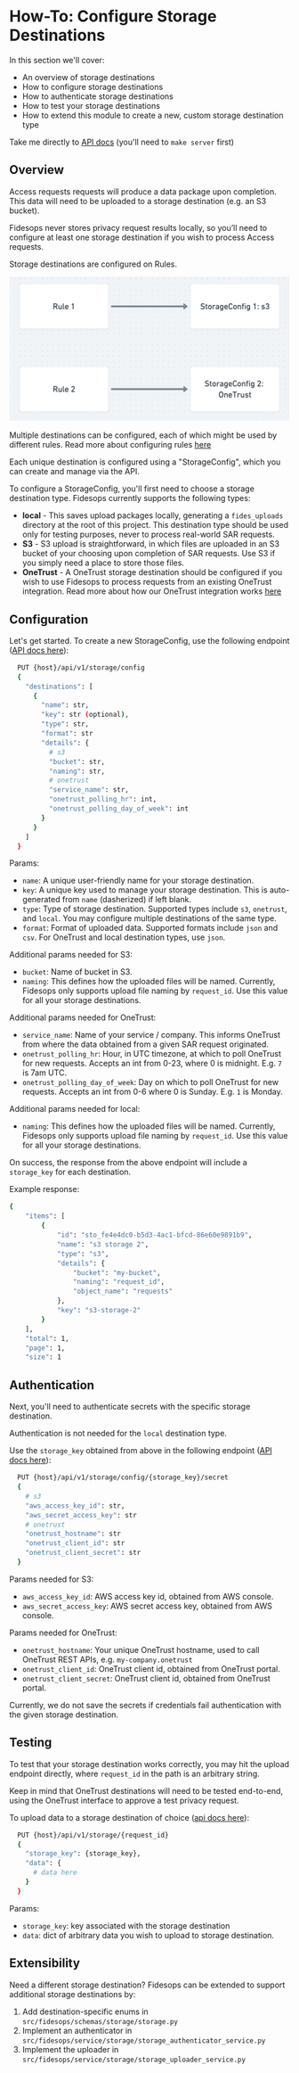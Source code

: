 # How-To: Configure Storage Destinations

In this section we'll cover:

- An overview of storage destinations
- How to configure storage destinations
- How to authenticate storage destinations
- How to test your storage destinations
- How to extend this module to create a new, custom storage destination type

Take me directly to [API docs](../api/#operations-Storage-upload_data_api_v1_storage__request_id__post/) (you'll need to `make server` first)

## Overview

Access requests requests will produce a data package upon completion. This data will need to be uploaded to a storage destination (e.g. an S3 bucket). 

Fidesops never stores privacy request results locally, so you’ll need to configure at least one storage destination if you wish to process Access requests.

Storage destinations are configured on Rules. 

![Storage Destinations](../img/storage_destinations.png "Storage Destinations")

Multiple destinations can be configured, each of which might be used by different rules. Read more about configuring rules [here](./policies.md)

Each unique destination is configured using a "StorageConfig", which you can create and manage via the API.

To configure a StorageConfig, you'll first need to choose a storage destination type. Fidesops currently supports the following types:

- **local** - This saves upload packages locally, generating a `fides_uploads` directory at the root of this project. This destination type should be used only for testing purposes, never to process real-world SAR requests.
- **S3** - S3 upload is straightforward, in which files are uploaded in an S3 bucket of your choosing upon completion of SAR requests. Use S3 if you simply need a place to store those files.
- **OneTrust** - A OneTrust storage destination should be configured if you wish to use Fidesops to process requests from an existing OneTrust integration. Read more about how our OneTrust integration works [here](./onetrust.md)

## Configuration

Let's get started. To create a new StorageConfig, use the following endpoint ([API docs here](../api/#operations-Storage-put_config_api_v1_storage_config_put/)):

```bash
  PUT {host}/api/v1/storage/config
  {
    "destinations": [
      {
        "name": str,
        "key": str (optional),
        "type": str,
        "format": str
        "details": {
          # s3
          "bucket": str,
          "naming": str,
          # onetrust
          "service_name": str,
          "onetrust_polling_hr": int,
          "onetrust_polling_day_of_week": int
        }
      }
    ]
  }

```
Params:

- `name`: A unique user-friendly name for your storage destination.
- `key`: A unique key used to manage your storage destination. This is auto-generated from `name` (dasherized) if left blank.
- `type`: Type of storage destination. Supported types include `s3`, `onetrust`, and `local`. You may configure multiple destinations of the same type.
- `format`: Format of uploaded data. Supported formats include `json` and `csv`. For OneTrust and local destination types, use `json`.

Additional params needed for S3:

- `bucket`: Name of bucket in S3.
- `naming`: This defines how the uploaded files will be named. Currently, Fidesops only supports upload file naming by `request_id`. Use this value for all your storage destinations. 

Additional params needed for OneTrust:

- `service_name`: Name of your service / company. This informs OneTrust from where the data obtained from a given SAR request originated. 
- `onetrust_polling_hr`: Hour, in UTC timezone, at which to poll OneTrust for new requests. Accepts an int from 0-23, where 0 is midnight. E.g. `7` is 7am UTC.
- `onetrust_polling_day_of_week`: Day on which to poll OneTrust for new requests. Accepts an int from 0-6 where 0 is Sunday. E.g. `1` is Monday.

Additional params needed for local:

- `naming`: This defines how the uploaded files will be named. Currently, Fidesops only supports upload file naming by `request_id`. Use this value for all your storage destinations.

On success, the response from the above endpoint will include a `storage_key` for each destination. 

Example response:

```bash
{
    "items": [
        {
            "id": "sto_fe4e4dc0-b5d3-4ac1-bfcd-86e60e9891b9",
            "name": "s3 storage 2",
            "type": "s3",
            "details": {
                "bucket": "my-bucket",
                "naming": "request_id",
                "object_name": "requests"
            },
            "key": "s3-storage-2"
        }
    ],
    "total": 1,
    "page": 1,
    "size": 1
```

## Authentication

Next, you'll need to authenticate secrets with the specific storage destination.

Authentication is not needed for the `local` destination type.

Use the `storage_key` obtained from above in the following endpoint ([API docs here](../api/#operations-Storage-put_config_secrets_api_v1_storage_config__config_key__secret_put)): 

```bash
  PUT {host}/api/v1/storage/config/{storage_key}/secret
  {
    # s3
    "aws_access_key_id": str,
    "aws_secret_access_key": str
    # onetrust
    "onetrust_hostname": str
    "onetrust_client_id": str
    "onetrust_client_secret": str
  }

```

Params needed for S3:

  - `aws_access_key_id`: AWS access key id, obtained from AWS console.
  - `aws_secret_access_key`: AWS secret access key, obtained from AWS console.

Params needed for OneTrust:

  - `onetrust_hostname`: Your unique OneTrust hostname, used to call OneTrust REST APIs, e.g. `my-company.onetrust`
  - `onetrust_client_id`: OneTrust client id, obtained from OneTrust portal.
  - `onetrust_client_secret`: OneTrust client id, obtained from OneTrust portal.

Currently, we do not save the secrets if credentials fail authentication with the given storage destination.

## Testing

To test that your storage destination works correctly, you may hit the upload endpoint directly, where `request_id` in the path is an arbitrary string.

Keep in mind that OneTrust destinations will need to be tested end-to-end, using the OneTrust interface to approve a test privacy request. 

To upload data to a storage destination of choice ([api docs here](../api/#operations-Storage-upload_data_api_v1_storage__request_id__post/)):

```bash
  PUT {host}/api/v1/storage/{request_id}
  {
    "storage_key": {storage_key},
    "data": {
      # data here
    }
  }

```

Params:

- `storage_key`: key associated with the storage destination
- `data`: dict of arbitrary data you wish to upload to storage destination.


## Extensibility

Need a different storage destination? Fidesops can be extended to support additional storage destinations by:
 
1. Add destination-specific enums in `src/fidesops/schemas/storage/storage.py`
2. Implement an authenticator in `src/fidesops/service/storage/storage_authenticator_service.py`
3. Implement the uploader in `src/fidesops/service/storage/storage_uploader_service.py`
